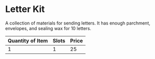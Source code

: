 # Letter Kit

A collection of materials for sending letters. It has enough parchment, envelopes, and sealing wax for 10 letters.

| Quantity of Item |  Slots | Price |
| ---------------- | ------ | ----- |
| 1                | 1      | 25    |
